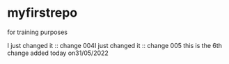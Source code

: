 # myfirstrepo
for training purposes

I just changed it :: change 004I just changed it :: change 005
this is the 6th change added today on31/05/2022